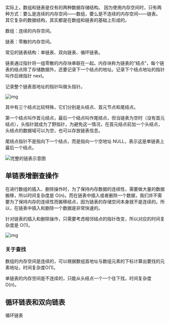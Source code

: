 实际上，数组和链表是仅有的两种数据存储结构。 因为使用内存空间时，只有两种方式：要么是连续的内存空间——数组，要么是不连续的内存空间——链表。 其它复杂的数据结构，其实都是在数组和链表的基础上形成的。

数组：连续的内存空间。

链表：零散的内存空间。



常见的链表结构：单链表、双向链表、循环链表。

链表通过指针将一组零散的内存块串联在一起。内存块称为链表的“结点”，每个链表的结点除了存储数据外，还要记录下一个结点的地址。记录下个结点地址的指针叫作后继指针 next。

记录整个链表首地址的指针叫做头指针。

![img](https://static001.geekbang.org/resource/image/b9/eb/b93e7ade9bb927baad1348d9a806ddeb.jpg)

其中有三个结点比较特殊，它们分别是头结点、首元节点和尾结点。

第一个结点叫作首元结点，最后一个结点叫作尾结点，但当链表为空时（没有首元结点），头指针就成为了野指针，为避免这一情况，在首元结点前加一个头结点，头结点的数据域可以为空，也可以存放链表信息。

尾结点指针不是指向下一个结点，而是指向一个空地址 NULL，表示这是单链表上最后一个结点。

![完整的链表示意图](http://c.biancheng.net/uploads/allimg/190426/1G4211A5-4.gif)

## 单链表增删查操作

在进行数组的插入、删除操作时，为了保持内存数据的连续性，需要做大量的数据搬移，所以时间复杂度是 O(n)。而在链表中插入或者删除一个数据，我们并不需要为了保持内存的连续性而搬移结点，因为链表的存储空间本身就不是连续的。所以，在链表中插入和删除一个数据是非常快速的。

针对链表的插入和删除操作，只需要考虑相邻结点的指针改变，所以对应的时间复杂度是 O(1)。

![img](https://static001.geekbang.org/resource/image/45/17/452e943788bdeea462d364389bd08a17.jpg)

### 关于查找

数组的内存空间是连续的，可以根据数组首地址与数组元素的下标计算出要找的元素地址，时间复杂度O(1)。

单链表的内存空间是不连续的，只能从头结点一个一个往下找，时间复杂度O(n)。

## 循环链表和双向链表

循环链表

